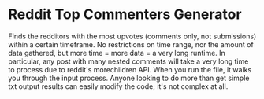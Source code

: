 # Reddit Top Commenters Generator
Finds the redditors with the most upvotes (comments only, not submissions) within a certain timeframe.
No restrictions on time range, nor the amount of data gathered, but more time = more data = a very long runtime.
In particular, any post with many nested comments will take a very long time to process due to reddit's morechildren API.
When you run the file, it walks you through the input process.
Anyone looking to do more than get simple txt output results can easily modify the code; it's not complex at all.
